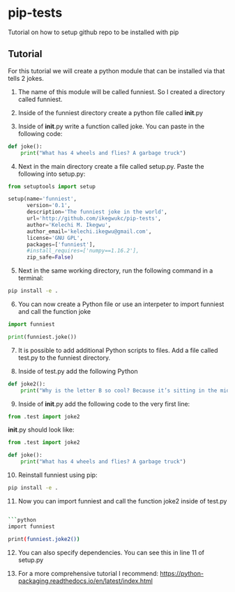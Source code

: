 # pip-tests

Tutorial on how to setup github repo to be installed with pip

## Tutorial

For this tutorial we will create a python module that can be installed via that tells 2 jokes.


1. The name of this module will be called funniest. So I created a directory called funniest.

2. Inside of the funniest directory create a python file called __init__.py

3. Inside of __init__.py write a function called joke. You can paste in the following code:
```python
def joke():
    print("What has 4 wheels and flies? A garbage truck")
```

4. Next in the main directory create a file called setup.py. Paste the following into setup.py:

``` python
from setuptools import setup

setup(name='funniest',
      version='0.1',
      description='The funniest joke in the world',
      url='http://github.com/ikegwukc/pip-tests',
      author='Kelechi M. Ikegwu',
      author_email='kelechi.ikegwu@gmail.com',
      license='GNU GPL',
      packages=['funniest'],
      #install_requires=['numpy==1.16.2'],
      zip_safe=False)
```

5. Next in the same working directory, run the following command in a terminal:
```bash
pip install -e .
```

6. You can now create a Python file or use an interpeter to import funniest and call the function joke
``` python
import funniest

print(funniest.joke())
```

7. It is possible to add additional Python scripts to files. Add a file called test.py to the funniest directory.

8. Inside of test.py add the following Python
```python
def joke2():
    print("Why is the letter B so cool? Because it’s sitting in the middle of the AC.")

```

9. Inside of __init__.py add the following code to the very first line:
```python
from .test import joke2
```

 __init__.py should look like:
```python
from .test import joke2

def joke():
    print("What has 4 wheels and flies? A garbage truck")

```

10. Reinstall funniest using pip:
```bash
pip install -e .
```

11. Now you can import funniest and call the function joke2 inside of test.py
```bash

```python
import funniest

print(funniest.joke2())
```

12. You can also specify dependencies. You can see this in line 11 of setup.py

13. For a more comprehensive tutorial I recommend: https://python-packaging.readthedocs.io/en/latest/index.html
